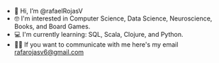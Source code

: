 - 👋 Hi, I’m @rafaelRojasV
- 🤓 I'm interested in Computer Science, Data Science, Neuroscience, Books, and Board Games.
- 💻 I'm currently learning: SQL, Scala, Clojure, and Python.
- 🖖🏽 If you want to communicate with me here's my email rafarojasv6@gmail.com

<!---
Mollymauk666/Mollymauk666 is a ✨ special ✨ repository because its `README.md` (this file) appears on your GitHub profile.
You can click the Preview link to take a look at your changes.
--->
